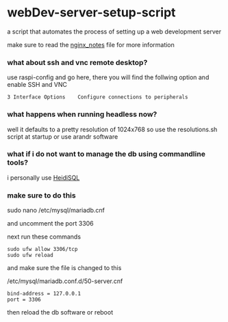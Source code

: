 # webDev-server-setup-script
a script that automates the process of setting up a web development server

make sure to read the [nginx_notes](https://github.com/BeanGreen247/webDev-server-setup-script/blob/main/nginx_notes) file for more information

### what about ssh and vnc remote desktop?

use raspi-config and go here, there you will find the follwing option and enable SSH and VNC
```
3 Interface Options    Configure connections to peripherals
```
### what happens when running headless now?

well it defaults to a pretty resolution of 1024x768 so use the resolutions.sh script at startup or use arandr software

### what if i do not want to manage the db using commandline tools?

i personally use [HeidiSQL](https://github.com/HeidiSQL/HeidiSQL)

### make sure to do this

sudo nano /etc/mysql/mariadb.cnf

and uncomment the port 3306

next run these commands
```
sudo ufw allow 3306/tcp
sudo ufw reload
```
and make sure the file is changed to this

/etc/mysql/mariadb.conf.d/50-server.cnf
```
bind-address = 127.0.0.1
port = 3306
```
then reload the db software or reboot
